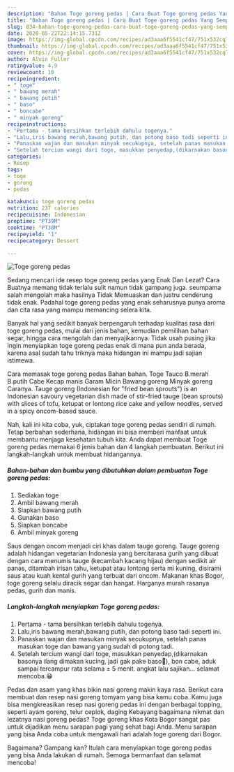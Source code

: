 ```yaml
---
description: "Bahan Toge goreng pedas | Cara Buat Toge goreng pedas Yang Sempurna"
title: "Bahan Toge goreng pedas | Cara Buat Toge goreng pedas Yang Sempurna"
slug: 834-bahan-toge-goreng-pedas-cara-buat-toge-goreng-pedas-yang-sempurna
date: 2020-05-22T22:14:15.731Z
image: https://img-global.cpcdn.com/recipes/ad3aaa6f5541cf47/751x532cq70/toge-goreng-pedas-foto-resep-utama.jpg
thumbnail: https://img-global.cpcdn.com/recipes/ad3aaa6f5541cf47/751x532cq70/toge-goreng-pedas-foto-resep-utama.jpg
cover: https://img-global.cpcdn.com/recipes/ad3aaa6f5541cf47/751x532cq70/toge-goreng-pedas-foto-resep-utama.jpg
author: Alvin Fuller
ratingvalue: 4.9
reviewcount: 10
recipeingredient:
- " toge"
- " bawang merah"
- " bawang putih"
- " baso"
- " boncabe"
- " minyak goreng"
recipeinstructions:
- "Pertama - tama bersihkan terlebih dahulu togenya."
- "Lalu,iris bawang merah,bawang putih, dan potong baso tadi seperti ini."
- "Panaskan wajan dan masukan minyak secukupnya, setelah panas masukan toge dan bawang yang sudah di potong tadi."
- "Setelah tercium wangi dari toge, masukkan penyedap,(dikarnakan basonya ilang dimakan kucing, jadi gak pake baso🙁), bon cabe, aduk sampai tercampur rata selama ± 5 menit. angkat lalu sajikan... selamat mencoba.😁"
categories:
- Resep
tags:
- toge
- goreng
- pedas

katakunci: toge goreng pedas 
nutrition: 237 calories
recipecuisine: Indonesian
preptime: "PT39M"
cooktime: "PT38M"
recipeyield: "1"
recipecategory: Dessert

---
```



![Toge goreng pedas](https://img-global.cpcdn.com/recipes/ad3aaa6f5541cf47/751x532cq70/toge-goreng-pedas-foto-resep-utama.jpg)

Sedang mencari ide resep toge goreng pedas yang Enak Dan Lezat? Cara Buatnya memang tidak terlalu sulit namun tidak gampang juga. seumpama salah mengolah maka hasilnya Tidak Memuaskan dan justru cenderung tidak enak. Padahal toge goreng pedas yang enak seharusnya punya aroma dan cita rasa yang mampu memancing selera kita.

Banyak hal yang sedikit banyak berpengaruh terhadap kualitas rasa dari toge goreng pedas, mulai dari jenis bahan, kemudian pemilihan bahan segar, hingga cara mengolah dan menyajikannya. Tidak usah pusing jika ingin menyiapkan toge goreng pedas enak di mana pun anda berada, karena asal sudah tahu triknya maka hidangan ini mampu jadi sajian istimewa.

Cara memasak toge goreng pedas Bahan bahan. Toge Tauco B.merah B.putih Cabe Kecap manis Garam Micin Bawang goreng Minyak goreng Caranya. Tauge goreng (Indonesian for &#34;fried bean sprouts&#34;) is an Indonesian savoury vegetarian dish made of stir-fried tauge (bean sprouts) with slices of tofu, ketupat or lontong rice cake and yellow noodles, served in a spicy oncom-based sauce.


Nah, kali ini kita coba, yuk, ciptakan toge goreng pedas sendiri di rumah. Tetap berbahan sederhana, hidangan ini bisa memberi manfaat untuk membantu menjaga kesehatan tubuh kita. Anda dapat membuat Toge goreng pedas memakai 6 jenis bahan dan 4 langkah pembuatan. Berikut ini langkah-langkah untuk membuat hidangannya.

<!--inarticleads1-->

##### Bahan-bahan dan bumbu yang dibutuhkan dalam pembuatan Toge goreng pedas:

1. Sediakan  toge
1. Ambil  bawang merah
1. Siapkan  bawang putih
1. Gunakan  baso
1. Siapkan  boncabe
1. Ambil  minyak goreng


Saus dengan oncom menjadi ciri khas dalam tauge goreng. Tauge goreng adalah hidangan vegetarian Indonesia yang bercitarasa gurih yang dibuat dengan cara menumis tauge (kecambah kacang hijau) dengan sedikit air panas, ditambah irisan tahu, ketupat atau lontong serta mi kuning, disirami saus atau kuah kental gurih yang terbuat dari oncom. Makanan khas Bogor, toge goreng selalu diracik segar dan hangat. Harganya murah rasanya pedas, gurih dan manis. 

<!--inarticleads2-->

##### Langkah-langkah menyiapkan Toge goreng pedas:

1. Pertama - tama bersihkan terlebih dahulu togenya.
1. Lalu,iris bawang merah,bawang putih, dan potong baso tadi seperti ini.
1. Panaskan wajan dan masukan minyak secukupnya, setelah panas masukan toge dan bawang yang sudah di potong tadi.
1. Setelah tercium wangi dari toge, masukkan penyedap,(dikarnakan basonya ilang dimakan kucing, jadi gak pake baso🙁), bon cabe, aduk sampai tercampur rata selama ± 5 menit. angkat lalu sajikan... selamat mencoba.😁


Pedas dan asam yang khas bikin nasi goreng makin kaya rasa. Berikut cara membuat dan resep nasi goreng tomyam yang bisa kamu coba. Kamu juga bisa mengkreasikan resep nasi goreng pedas ini dengan berbagai topping, seperti ayam goreng, telur ceplok, daging Kebayang bagaimana nikmat dan lezatnya nasi goreng pedas? Toge goreng khas Kota Bogor sangat pas untuk dijadikan menu sarapan pagi yang sehat bagi Anda. Menu sarapan yang bisa Anda coba untuk mengawali hari adalah toge goreng dari Bogor. 

Bagaimana? Gampang kan? Itulah cara menyiapkan toge goreng pedas yang bisa Anda lakukan di rumah. Semoga bermanfaat dan selamat mencoba!
